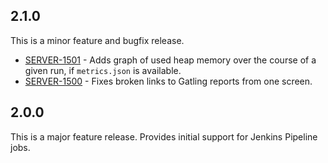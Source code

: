 ## 2.1.0

This is a minor feature and bugfix release. 

* [SERVER-1501](https://tickets.puppetlabs.com/browse/SERVER-1501) - Adds graph
  of used heap memory over the course of a given run, if `metrics.json` is
  available.
* [SERVER-1500](https://tickets.puppetlabs.com/browse/SERVER-1500) - Fixes broken
  links to Gatling reports from one screen.

## 2.0.0

This is a major feature release.  Provides initial support for Jenkins Pipeline
jobs.
